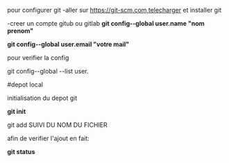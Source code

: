 pour configurer git
-aller sur https://git-scm.com,telecharger et installer git

-creer un compte gitub ou gitlab
**git config--global user.name "nom prenom"**


**git config--global user.email "votre mail"**

pour verifier la config

git config--global --list user.

#depot local

initialisation du depot git

**git init**

  git add SUIVI DU NOM DU FICHIER

  afin de verifier l'ajout en fait:

  **git status**